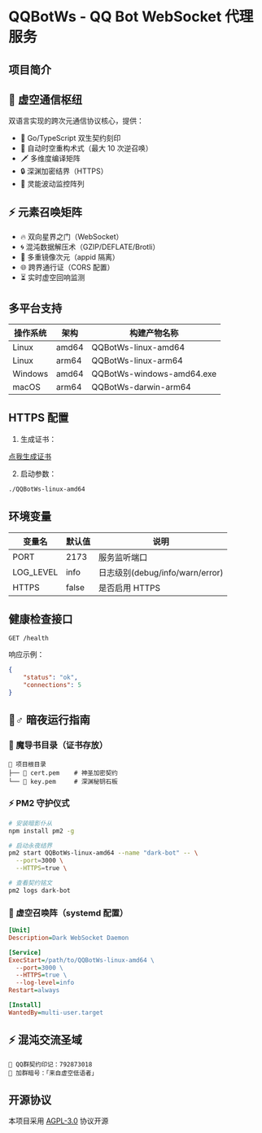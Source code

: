 # QQBotWs - QQ Bot WebSocket 代理服务

## 项目简介

## 🌌 虚空通信枢纽

双语言实现的跨次元通信协议核心，提供：

- 🧬 Go/TypeScript 双生契约刻印
- 🔁 自动时空重构术式（最大 10 次逆召唤）
- 🗡️ 多维度编译矩阵
- 🔒 深渊加密结界（HTTPS）
- 📡 灵能波动监控阵列

## ⚡ 元素召唤矩阵

- 🔥 双向星界之门（WebSocket）
- 🌀 混沌数据解压术（GZIP/DEFLATE/Brotli）
- 🧿 多重镜像次元（appid 隔离）
- 🌐 跨界通行证（CORS 配置）
- ⏳ 实时虚空回响监测

## 多平台支持

| 操作系统 | 架构  | 构建产物名称              |
| -------- | ----- | ------------------------- |
| Linux    | amd64 | QQBotWs-linux-amd64       |
| Linux    | arm64 | QQBotWs-linux-arm64       |
| Windows  | amd64 | QQBotWs-windows-amd64.exe |
| macOS    | arm64 | QQBotWs-darwin-arm64      |

## HTTPS 配置

1. 生成证书：

[点我生成证书](https://bdfy.azurewebsites.net/?%E6%80%8E%E4%B9%88%E7%94%9F%E6%88%90ssl%E8%AF%81%E4%B9%A6)

2. 启动参数：

```bash
./QQBotWs-linux-amd64
```

## 环境变量

| 变量名    | 默认值 | 说明                            |
| --------- | ------ | ------------------------------- |
| PORT      | 2173   | 服务监听端口                    |
| LOG_LEVEL | info   | 日志级别(debug/info/warn/error) |
| HTTPS     | false  | 是否启用 HTTPS                  |

## 健康检查接口

```http
GET /health
```

响应示例：

```json
{
	"status": "ok",
	"connections": 5
}
```


## 🧙♂️ 暗夜运行指南

### 🔮 魔导书目录（证书存放）

```
📂 项目根目录
├── 📜 cert.pem    # 神圣加密契约
└── 📜 key.pem     # 深渊秘钥石板
```

### ⚡ PM2 守护仪式

```bash
# 安装暗影仆从
npm install pm2 -g

# 启动永夜结界
pm2 start QQBotWs-linux-amd64 --name "dark-bot" -- \
  --port=3000 \
  --HTTPS=true \

# 查看契约铭文
pm2 logs dark-bot
```

### 🌌 虚空召唤阵（systemd 配置）

```ini
[Unit]
Description=Dark WebSocket Daemon

[Service]
ExecStart=/path/to/QQBotWs-linux-amd64 \
  --port=3000 \
  --HTTPS=true \
  --log-level=info
Restart=always

[Install]
WantedBy=multi-user.target
```

## ⚡ 混沌交流圣域

```
💬 QQ群契约印记：792873018
📡 加群暗号：「来自虚空低语者」
```

## 开源协议

本项目采用 [AGPL-3.0](LICENSE) 协议开源
